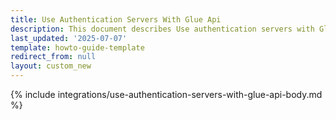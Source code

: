 ```yaml
---
title: Use Authentication Servers With Glue Api
description: This document describes Use authentication servers with Glue API.
last_updated: '2025-07-07'
template: howto-guide-template
redirect_from: null
layout: custom_new
---
```


{% include integrations/use-authentication-servers-with-glue-api-body.md %}
